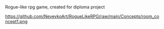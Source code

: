 Rogue-like rpg game, created for diploma project

https://github.com/NeveykoArt/RogueLikeRPG/raw/main/Concepts/room_concept1.png
